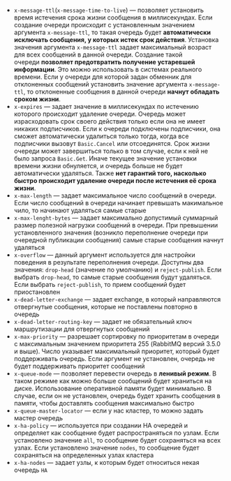- `x-message-ttl`(`x-message-time-to-live`) — позволяет установить время истечения срока жизни сообщения в миллисекундах. Если создание очереди происходит с установленным значением аргумента `x-message-ttl`, то такая очередь будет **автоматически исключать сообщения, у которых истек срок действия**. Установка значения аргумента `x-message-ttl` задает максимальный возраст для всех сообщений в данной очереди. Создание такой очереди **позволяет предотвратить получение устаревшей информации**. Это можно использовать в системах реального времени. Если у очереди для которой задан обменник для отклоненных сообщений установить значение аргумента `x-message-ttl`, то отклоненные сообщения в данной очереди **начнут обладать сроком жизни**.
- `x-expires` — задает значение в миллисекундах по истечению которого происходит удаление очереди. Очередь может израсходовать срок своего действия только если она не имеет никаких подписчиков. Если к очереди подключены подписчики, она сможет автоматически удалиться только тогда, когда все подписчики вызовут `Basic.Cancel` или отсоединятся. Срок жизни очереди может завершиться только в том случае, если к ней не было запроса `Basic.Get`. Иначе текущее значение установки времени жизни обнуляется, и очередь больше не будет автоматически удаляться. Также **нет гарантий того, насколько быстро происходит удаление очереди после истечения её срока жизни**.
- `x-max-length` — задает максимальное число сообщений в очереди. Если число сообщений в очереди начинает превышать макимальное чило, то начинают удаляться самые старые
- `x-max-lenght-bytes` — задает максимально допустимый суммарный размер полезной нагрузки сообщений в очереди. При превышении установленного значения (возникло переполнение очереди при очередной публикации сообщения) самые старые сообщения начнут удаляться
- `x-overflow` — данный аргумент используется для настройки поведения в результате переполнения очереди. Доступны два значения: `drop-head` (значение по умолчанию) и `reject-publish`. Если выбрать `drop-head`, то самые старые сообщения будут удаляться. Если выбрать `reject-publish`, то прием сообщений будет приостановлен
- `x-dead-letter-exchange` — задает exchange, в который направляются отвергнутые сообщения, которые не поставлены повторно в очередь
- `x-dead-letter-routing-key` — задает не обязательный ключ маршрутизации для отвергнутых сообщений
- `x-max-priority` — разрешает сортировку по приоритетам в очереди с максимальным значением приоритета 255 (RabbitMQ версий 3.5.0 и выше). Число указывает максимальный приоритет, который будет поддерживать очередь. Если аргумент не установлен, очередь не будет поддерживать приоритет сообщений
- `x-queue-mode` — позволяет перевести очередь в **ленивый режим**. В таком режиме как можно больше сообщений будет храниться на диске. Использование оперативной памяти будет минимально. В случае, если он не установлен, очередь будет хранить сообщения в памяти, чтобы доставлять сообщения максимально быстро
- `x-queue-master-locator` — если у нас кластер, то можно задать мастер очередь
- `x-ha-policy` — используется при создании HA очередей и определяет как сообщение будет распространяться по узлам. Если установлено значение `all`, то сообщение будет сохраняться на всех узлах. Если установлено значение `nodes`, то сообщение будет сохраняться на определенных узлах кластера
- `x-ha-nodes` — задает узлы, к которым будет относиться некая очередь `HA`